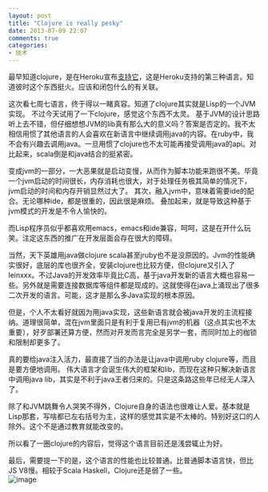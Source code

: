 ```yaml
---
layout: post
title: "Clojure is really pesky"
date: 2013-07-09 22:07
comments: true
categories:
- 技术
---
```


最早知道clojure，是在Heroku宣布[支持](https://blog.heroku.com/archives/2011/7/5/clojure_on_heroku)[它](http://devcenter.heroku.com/articles/clojure)，这是Heroku支持的第三种语言。知道彼时这个东西挺火。应该和闭包什么的有关联。

这次看七周七语言，终于得以一睹真容。知道了clojure其实就是Lisp的一个JVM实现。
不过今天试用了一下clojure，感觉这个东西不太灵。
基于JVM的设计思路听上去不错，但仔细想想JVM的lib真有那么大的意义吗？答案是否定的。我不太相信用惯了其他语言的人会喜欢在新语言中继续调用java的内容。在ruby中，我不会有兴趣去调用java。一旦用惯了clojure也不太可能再接受调用java的api。对比起来，scala倒是和java结合的挺紧密。

变成jvm的一部分，一大恶果就是启动变慢，从而作为脚本功能来跑很不美。毕竟一个jvm启动的时间很长，内存消耗也很大，对于处理任务极其简单的情况下，jvm启动的时间和内存开销显然过大了。
其次，融入jvm中，意味着需要ide的配合。无论哪种ide，都是很重的，因此很是麻烦。
叠加起来，就是导致这种基于jvm模式的开发是不令人愉快的。

而Lisp程序员似乎都喜欢用emacs，emacs和ide兼容，呵呵，这是在开什么玩笑。注定这东西的推广在开发层面会存在很大的障碍。

当然，天下英雄用java做clojure scala甚至jruby也不是没原因的。Jvm的性能确实很好，底层的库也很齐全，安装clojure也比较方便，但clojure又引入了leinxxx。不过Java的开发效率毕竟比C高，基于java开发新的语言大概也容易一些。另外就是需要连接数据库等组件都是现成的。这就使得在java上涌现出了很多二次开发的语言。可能，这才是那么多Java实现的根本原因。


但是，个人不太看好就因为用java实现，这些新语言就会被java开发的主流程接纳。道理很简单，混在jvm里面只是有利于复用已有jvm的机器（这点其实也不太重要），好歹部署还算方便，然而对开发而言完全是另学一套，而同时加上的枷锁和限制却更多了。  

真的要给java注入活力，最直接了当的办法是让java中调用ruby clojure等，而且是要方便地调用。   伟大语言才会诞生伟大的框架和lib，而现在这种只解决新语言中调用java lib，其实是不利于java王者归来的。只是这条路这些年已经无人深入了。

除了和JVM跳舞令人哭笑不得外，Clojure自身的语法也很难让人爱。基本就是Lisp那套，写啥都已左右括号为主，这样的感觉其实是不太棒的。特别好这口的人除外。这个不是通过教育就能改变的。

所以看了一圈clojure的内容后，觉得这个语言目前还是浅尝辄止为好。

最后，需要提一下的是，这个语言的性能也比较普通。比普通脚本语言快，但比JS V8慢。相较于Scala Haskell，Clojure还是弱了一些。   
![image](/images/screen_print/programming_performance.jpg)
